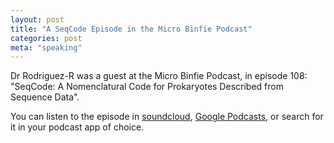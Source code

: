 ```yaml
---
layout: post
title: "A SeqCode Episode in the Micro Binfie Podcast"
categories: post
meta: "speaking"
---
```


Dr Rodriguez-R was a guest at the Micro Binfie Podcast, in episode 108:
"SeqCode: A Nomenclatural Code for Prokaryotes Described from Sequence Data".

You can listen to the episode in
[soundcloud](https://soundcloud.com/microbinfie/seqcode-a-nomenclatural-code-for-prokaryotes-described-from-sequence-data),
[Google Podcasts](https://podcasts.google.com/feed/aHR0cHM6Ly9mZWVkcy5zb3VuZGNsb3VkLmNvbS91c2Vycy9zb3VuZGNsb3VkOnVzZXJzOjY5ODIxODc3Ni9zb3VuZHMucnNz/episode/dGFnOnNvdW5kY2xvdWQsMjAxMDp0cmFja3MvMTQwNzk3ODcyNw?ep=14),
or search for it in your podcast app of choice.

